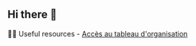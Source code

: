 ## Hi there 👋
👩‍💻 Useful resources - [Accès au tableau d'organisation](https://github.com/orgs/NoSleepFullBuild/projects/4)

